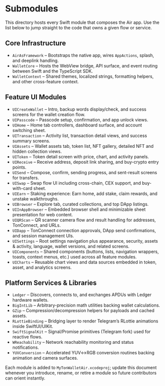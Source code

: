 # Submodules

This directory hosts every Swift module that composes the Air app. Use the list below to jump straight to the code that owns a given flow or service.

## Core Infrastructure
- `AirAsFramework` – Bootstraps the native app, wires `AppActions`, splash, and deeplink handling.
- `WalletCore` – Hosts the WebView bridge, API surface, and event routing between Swift and the TypeScript SDK.
- `WalletContext` – Shared themes, localized strings, formatting helpers, and other cross-feature context.

## Feature UI Modules
- `UICreateWallet` – Intro, backup words display/check, and success screens for the wallet creation flow.
- `UIPasscode` – Passcode setup, confirmation, and app unlock views.
- `UIHome` – Home tab controllers, dashboard surface, and account switching sheet.
- `UITransaction` – Activity list, transaction detail views, and success summary screens.
- `UIAssets` – Wallet assets tab, token list, NFT gallery, detailed NFT and hidden collection views.
- `UIToken` – Token detail screen with price, chart, and activity panels.
- `UIReceive` – Receive address, deposit link sharing, and buy-crypto entry points.
- `UISend` – Compose, confirm, sending progress, and sent-result screens for transfers.
- `UISwap` – Swap flow UI including cross-chain, CEX support, and buy-with-card sheet.
- `UIEarn` – Staking experience: Earn home, add stake, claim rewards, and unstake walkthroughs.
- `UIBrowser` – Explore tab, curated collections, and top DApp listings.
- `UIInAppBrowser` – Embedded browser shell and minimizable sheet presentation for web content.
- `UIQRScan` – QR scanner camera flow and result handling for addresses, TonConnect, and URLs.
- `UIDapp` – TonConnect connection approvals, DApp send confirmations, and session management UIs.
- `UISettings` – Root settings navigation plus appearance, security, assets & activity, language, wallet versions, and related screens.
- `UIComponents` – Shared components (buttons, lists, navigation wrappers, toasts, context menus, etc.) used across all feature modules.
- `UICharts` – Reusable chart views and data sources embedded in token, asset, and analytics screens.

## Platform Services & Libraries
- `Ledger` – Discovers, connects to, and exchanges APDUs with Ledger hardware wallets.
- `BigIntLib` – Arbitrary-precision math utilities backing wallet calculations.
- `GZip` – Compression/decompression helpers for payloads and cached assets.
- `RLottieBinding` – Bridging layer to render Telegram’s RLottie animations inside SwiftUI/UIKit.
- `SwiftSignalKit` – Signal/Promise primitives (Telegram fork) used for reactive flows.
- `WReachability` – Network reachability monitoring and status notifications.
- `YUVConversion` – Accelerated YUV↔RGB conversion routines backing animation and camera surfaces.

Each module is added to `MyTonWalletAir.xcodeproj`; update this document whenever you introduce, rename, or retire a module so future contributors can orient instantly.
